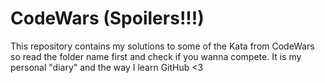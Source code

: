 # CodeWars  (Spoilers!!!)
 This repository contains my solutions to some of the Kata from CodeWars so read the folder name first and check if you wanna compete.
 It is my personal "diary" and the way I learn GitHub <3
